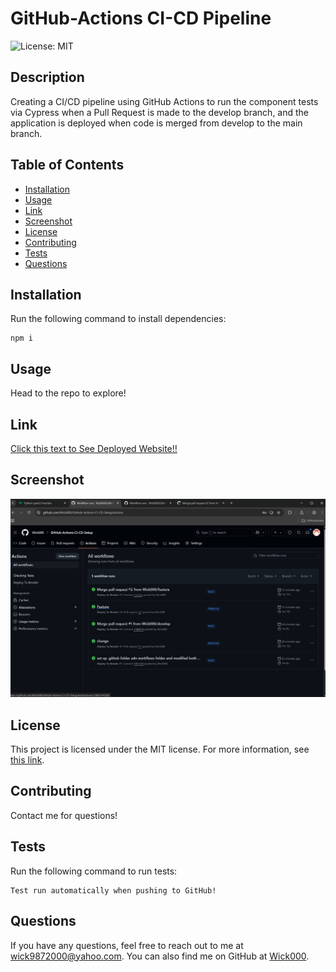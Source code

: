 # GitHub-Actions CI-CD Pipeline

![License: MIT](https://img.shields.io/badge/License-MIT-green)

## Description

Creating a CI/CD pipeline using GitHub Actions to run the component tests via Cypress when a Pull Request is made to the develop branch, and the application is deployed when code is merged from develop to the main branch.

## Table of Contents

- [Installation](#installation)
- [Usage](#usage)
- [Link](#link)
- [Screenshot](#screenshot)
- [License](#license)
- [Contributing](#contributing)
- [Tests](#tests)
- [Questions](#questions)

## Installation

Run the following command to install dependencies:

```
npm i
```

## Usage

Head to the repo to explore!

## Link

[Click this text to See Deployed Website!!](https://github-actions-ci-cd-setup-k3ao.onrender.com)

## Screenshot

![Passing push tests](image.png)


## License

This project is licensed under the MIT license. For more information, see [this link](https://opensource.org/licenses/MIT).

## Contributing

Contact me for questions!

## Tests

Run the following command to run tests:

```
Test run automatically when pushing to GitHub!
```

## Questions

If you have any questions, feel free to reach out to me at [wick9872000@yahoo.com](mailto:wick9872000@yahoo.com). You can also find me on GitHub at [Wick000](https://github.com/Wick000).

